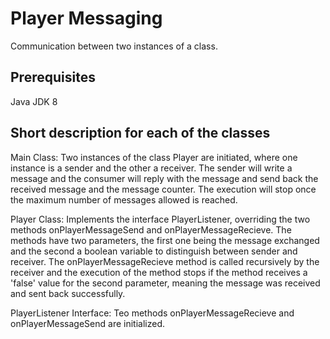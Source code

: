 # Player Messaging
Communication between two instances of a class.

## Prerequisites
Java JDK 8

## Short description for each of the classes
Main Class:
Two instances of the class Player are initiated, where one instance is a sender and the other a receiver.
The sender will write a message and the consumer will reply with the message and send back the received message and the message counter.
The execution will stop once the maximum number of messages allowed is reached.

Player Class:
Implements the interface PlayerListener, overriding the two methods onPlayerMessageSend and onPlayerMessageRecieve. The methods have two parameters, the first one being the message exchanged and the second a boolean variable to distinguish between sender and receiver.
The onPlayerMessageRecieve method is called recursively by the receiver and the execution of the method stops if the method receives a 'false' value for the second parameter, meaning the message was received and sent back successfully. 

PlayerListener Interface:
Teo methods onPlayerMessageRecieve and onPlayerMessageSend are initialized.
